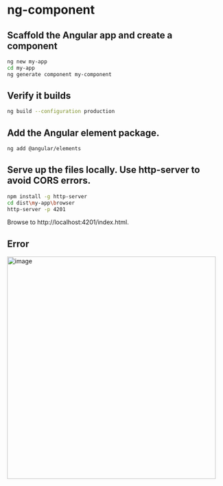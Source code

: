 # ng-component

## Scaffold the Angular app and create a component
```sh
ng new my-app
cd my-app
ng generate component my-component
```

## Verify it builds
```sh
ng build --configuration production
```

## Add the Angular element package.
```sh
ng add @angular/elements
```

## Serve up the files locally. Use http-server to avoid CORS errors.
```sh
npm install -g http-server
cd dist\my-app\browser
http-server -p 4201
```

Browse to http://localhost:4201/index.html.

## Error
<img width="486" height="519" alt="image" src="https://github.com/user-attachments/assets/89d7dfe3-22d7-42d0-8c28-09be7e8881f3" />
